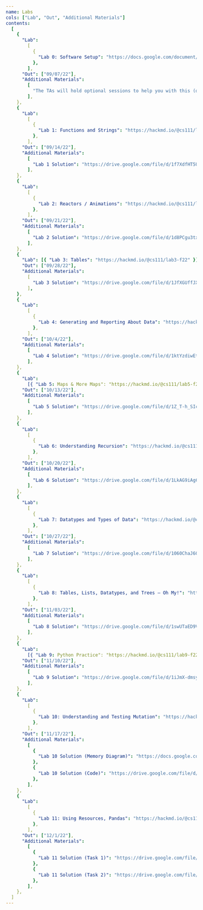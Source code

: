 ```yaml
---
name: Labs
cols: ["Lab", "Out", "Additional Materials"]
contents:
  [
    {
      "Lab":
        [
          {
            "Lab 0: Software Setup": "https://docs.google.com/document/d/1N6KcnBEJEDRvWTR_zMNDDPAqywpbg8xs1AJIRxgFXck/edit?usp=sharing",
          },
        ],
      "Out": ["09/07/22"],
      "Additional Materials":
        [
          "The TAs will hold optional sessions to help you with this (or you can do it on your own). See the hours calendar or Ed for the times.",
        ],
    },
    {
      "Lab":
        [
          {
            "Lab 1: Functions and Strings": "https://hackmd.io/@cs111/lab1-f22",
          },
        ],
      "Out": ["09/14/22"],
      "Additional Materials":
        [
          "Lab 1 Solution": "https://drive.google.com/file/d/1f7XdfHT5Umn9ZyIsq-yRfqgifv-qZoFx/view?usp=sharing",
        ],
    },
    {
      "Lab":
        [
          {
            "Lab 2: Reactors / Animations": "https://hackmd.io/@cs111/lab2-f22",
          },
        ],
      "Out": ["09/21/22"],
      "Additional Materials":
        [
          "Lab 2 Solution": "https://drive.google.com/file/d/1d8PCgu3txoRiRDeJnq_uDjRoLFNBVfwv/view?usp=sharing",
        ],
    },
    {
      "Lab": [{ "Lab 3: Tables": "https://hackmd.io/@cs111/lab3-f22" }],
      "Out": ["09/28/22"],
      "Additional Materials":
        [
          "Lab 3 Solution": "https://drive.google.com/file/d/1JfXGUffJXn3fsRvDMwdKsiWh02xZh4bf/view?usp=sharing",
        ],
    },
    {
      "Lab":
        [
          {
            "Lab 4: Generating and Reporting About Data": "https://hackmd.io/@cs111/lab4-f22",
          },
        ],
      "Out": ["10/4/22"],
      "Additional Materials":
        [
          "Lab 4 Solution": "https://drive.google.com/file/d/1ktYzdiwEtSt5Qxz_P3QqZ59YBcfWMZIQ/view?usp=sharing",
        ],
    },
    {
      "Lab":
        [{ "Lab 5: Maps & More Maps": "https://hackmd.io/@cs111/lab5-f22" }],
      "Out": ["10/13/22"],
      "Additional Materials":
        [
          "Lab 5 Solution": "https://drive.google.com/file/d/1Z_T-h_SIco0A_E3b51XVkAVkp_wYiDLK/view?usp=sharing",
        ],
    },
    {
      "Lab":
        [
          {
            "Lab 6: Understanding Recursion": "https://hackmd.io/@cs111/lab6-f22",
          },
        ],
      "Out": ["10/20/22"],
      "Additional Materials":
        [
          "Lab 6 Solution": "https://drive.google.com/file/d/1LkAG9iAg6jnoGgBs0sluMh4jbXq68A2U/view?usp=sharing",
        ],
    },
    {
      "Lab":
        [
          {
            "Lab 7: Datatypes and Types of Data": "https://hackmd.io/@cs111/lab7-f22",
          },
        ],
      "Out": ["10/27/22"],
      "Additional Materials":
        [
          "Lab 7 Solution": "https://drive.google.com/file/d/1060ChaJ606S1K07OdgHu4RwY0ZVgm4Od/view?usp=sharing",
        ],
    },
    {
      "Lab":
        [
          {
            "Lab 8: Tables, Lists, Datatypes, and Trees – Oh My!": "https://hackmd.io/@cs111/lab8-f22",
          },
        ],
      "Out": ["11/03/22"],
      "Additional Materials":
        [
          "Lab 8 Solution": "https://drive.google.com/file/d/1swUTaED9VkV4r00K_f7--ovyrNZq0bE-/view?usp=sharing",
        ],
    },
    {
      "Lab":
        [{ "Lab 9: Python Practice": "https://hackmd.io/@cs111/lab9-f22" }],
      "Out": ["11/10/22"],
      "Additional Materials":
        [
          "Lab 9 Solution": "https://drive.google.com/file/d/1iJmX-dmsytItEwUhiG-8ssE758Hg1oBr/view?usp=sharing",
        ],
    },
    {
      "Lab":
        [
          {
            "Lab 10: Understanding and Testing Mutation": "https://hackmd.io/@cs111/lab10-f22",
          },
        ],
      "Out": ["11/17/22"],
      "Additional Materials":
        [
          {
            "Lab 10 Solution (Memory Diagram)": "https://docs.google.com/presentation/d/11UT44nIlInVREEBP58jTJI3RGSXJZVwi3x_aTopZgng/edit?usp=sharing",
          },
          {
            "Lab 10 Solution (Code)": "https://drive.google.com/file/d/1mprtUfDSwbICHY32g7W2E00wLY8q8Ltw/view?usp=sharing",
          },
        ],
    },
    {
      "Lab":
        [
          {
            "Lab 11: Using Resources, Pandas": "https://hackmd.io/@cs111/lab11-f22",
          },
        ],
      "Out": ["12/1/22"],
      "Additional Materials":
        [
          {
            "Lab 11 Solution (Task 1)": "https://drive.google.com/file/d/1orUz6t661OkfdbadrPIyNKBrb4Uqtr8I/view?usp=sharing",
          },
          {
            "Lab 11 Solution (Task 2)": "https://drive.google.com/file/d/1ZARSJ89grQoZwuyp1luNy4Vg26_YWFIu/view?usp=sharing",
          },
        ],
    },
  ]
---
```

